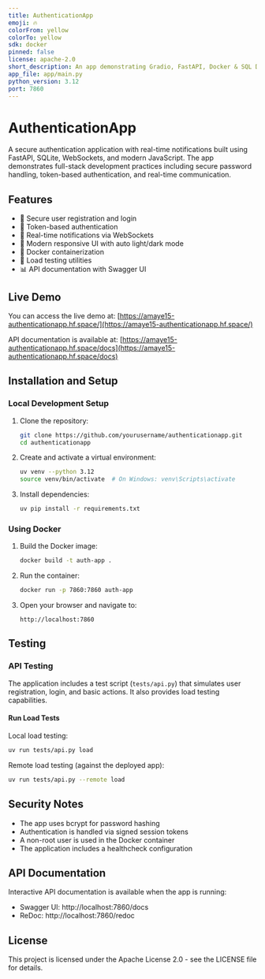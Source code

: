 ```yaml
---
title: AuthenticationApp
emoji: 🔥
colorFrom: yellow
colorTo: yellow
sdk: docker
pinned: false
license: apache-2.0
short_description: An app demonstrating Gradio, FastAPI, Docker & SQL DB
app_file: app/main.py
python_version: 3.12
port: 7860
---
```


# AuthenticationApp

A secure authentication application with real-time notifications built using FastAPI, SQLite, WebSockets, and modern JavaScript. The app demonstrates full-stack development practices including secure password handling, token-based authentication, and real-time communication.

## Features

- 🔐 Secure user registration and login
- 🔑 Token-based authentication
- 📲 Real-time notifications via WebSockets
- 🎨 Modern responsive UI with auto light/dark mode
- 🐳 Docker containerization
- 🧪 Load testing utilities
- 📊 API documentation with Swagger UI

## Live Demo

You can access the live demo at:
[https://amaye15-authenticationapp.hf.space/](https://amaye15-authenticationapp.hf.space/)

API documentation is available at:
[https://amaye15-authenticationapp.hf.space/docs](https://amaye15-authenticationapp.hf.space/docs)

## Installation and Setup

### Local Development Setup

1. Clone the repository:
   ```bash
   git clone https://github.com/yourusername/authenticationapp.git
   cd authenticationapp
   ```

2. Create and activate a virtual environment:
   ```bash
   uv venv --python 3.12 
   source venv/bin/activate  # On Windows: venv\Scripts\activate
   ```

3. Install dependencies:
   ```bash
   uv pip install -r requirements.txt
   ```

### Using Docker

1. Build the Docker image:
   ```bash
   docker build -t auth-app .
   ```

2. Run the container:
   ```bash
   docker run -p 7860:7860 auth-app
   ```

3. Open your browser and navigate to:
   ```
   http://localhost:7860
   ```

## Testing

### API Testing

The application includes a test script (`tests/api.py`) that simulates user registration, login, and basic actions. It also provides load testing capabilities.

#### Run Load Tests

Local load testing:
```bash
uv run tests/api.py load
```

Remote load testing (against the deployed app):
```bash
uv run tests/api.py --remote load
```

## Security Notes

- The app uses bcrypt for password hashing
- Authentication is handled via signed session tokens
- A non-root user is used in the Docker container
- The application includes a healthcheck configuration

## API Documentation

Interactive API documentation is available when the app is running:
- Swagger UI: http://localhost:7860/docs
- ReDoc: http://localhost:7860/redoc

## License

This project is licensed under the Apache License 2.0 - see the LICENSE file for details.




